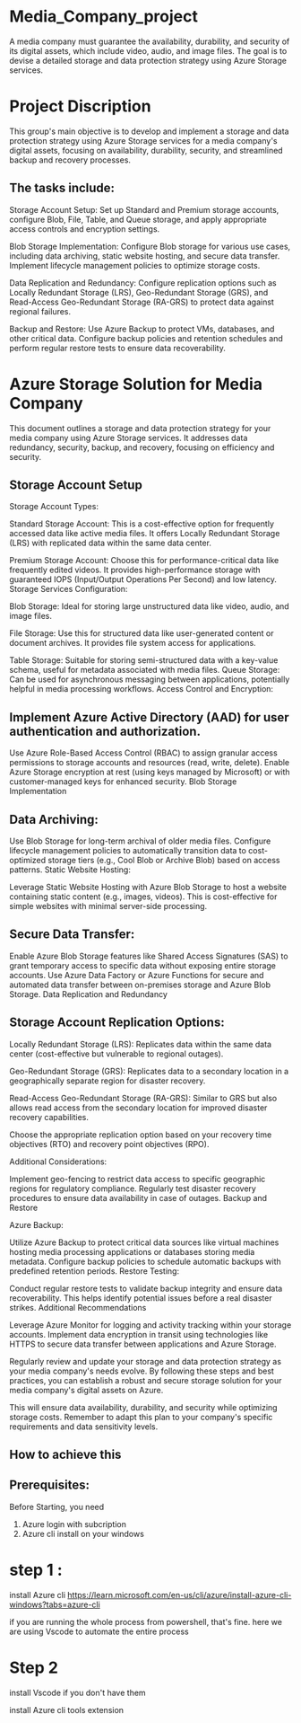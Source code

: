 # Media_Company_project
A media company must guarantee the availability, durability, and security of its digital assets, which include video, audio, and image files. The goal is to devise a detailed storage and data protection strategy using Azure Storage services. 


# Project Discription

This group's main objective is to develop and implement a storage and data protection strategy using Azure Storage services for a media company's digital assets, focusing on availability, durability, security, and streamlined backup and recovery processes.

## The tasks include:
Storage Account Setup: Set up Standard and Premium storage accounts, configure Blob, File, Table, and Queue storage, and apply appropriate access controls and encryption settings.

Blob Storage Implementation: Configure Blob storage for various use cases, including data archiving, static website hosting, and secure data transfer. Implement lifecycle management policies to optimize storage costs.

Data Replication and Redundancy: Configure replication options such as Locally Redundant Storage (LRS), Geo-Redundant Storage (GRS), and Read-Access Geo-Redundant Storage (RA-GRS) to protect data against regional failures.

Backup and Restore: Use Azure Backup to protect VMs, databases, and other critical data. Configure backup policies and retention schedules and perform regular restore tests to ensure data recoverability.

# Azure Storage Solution for Media Company

This document outlines a storage and data protection strategy for your media company using Azure Storage services. It addresses data redundancy, security, backup, and recovery, focusing on efficiency and security.

## Storage Account Setup

Storage Account Types:

Standard Storage Account: This is a cost-effective option for frequently accessed data like active media files. It offers Locally Redundant Storage (LRS) with replicated data within the same data center.

Premium Storage Account: Choose this for performance-critical data like frequently edited videos. It provides high-performance storage with guaranteed IOPS (Input/Output Operations Per Second) and low latency.
Storage Services Configuration:

Blob Storage: Ideal for storing large unstructured data like video, audio, and image files.

File Storage: Use this for structured data like user-generated content or document archives. It provides file system access for applications.

Table Storage: Suitable for storing semi-structured data with a key-value schema, useful for metadata associated with media files.
Queue Storage: Can be used for asynchronous messaging between applications, potentially helpful in media processing workflows.
Access Control and Encryption:

## Implement Azure Active Directory (AAD) for user authentication and authorization.
Use Azure Role-Based Access Control (RBAC) to assign granular access permissions to storage accounts and resources (read, write, delete).
Enable Azure Storage encryption at rest (using keys managed by Microsoft) or with customer-managed keys for enhanced security.
Blob Storage Implementation

## Data Archiving:

Use Blob Storage for long-term archival of older media files.
Configure lifecycle management policies to automatically transition data to cost-optimized storage tiers (e.g., Cool Blob or Archive Blob) based on access patterns.
Static Website Hosting:

Leverage Static Website Hosting with Azure Blob Storage to host a website containing static content (e.g., images, videos).
This is cost-effective for simple websites with minimal server-side processing.

## Secure Data Transfer:

Enable Azure Blob Storage features like Shared Access Signatures (SAS) to grant temporary access to specific data without exposing entire storage accounts.
Use Azure Data Factory or Azure Functions for secure and automated data transfer between on-premises storage and Azure Blob Storage.
Data Replication and Redundancy

## Storage Account Replication Options:

Locally Redundant Storage (LRS): Replicates data within the same data center (cost-effective but vulnerable to regional outages).

Geo-Redundant Storage (GRS): Replicates data to a secondary location in a geographically separate region for disaster recovery.

Read-Access Geo-Redundant Storage (RA-GRS): Similar to GRS but also allows read access from the secondary location for improved disaster recovery capabilities.

Choose the appropriate replication option based on your recovery time objectives (RTO) and recovery point objectives (RPO).

Additional Considerations:

Implement geo-fencing to restrict data access to specific geographic regions for regulatory compliance.
Regularly test disaster recovery procedures to ensure data availability in case of outages.
Backup and Restore

Azure Backup:

Utilize Azure Backup to protect critical data sources like virtual machines hosting media processing applications or databases storing media metadata.
Configure backup policies to schedule automatic backups with predefined retention periods.
Restore Testing:

Conduct regular restore tests to validate backup integrity and ensure data recoverability.
This helps identify potential issues before a real disaster strikes.
Additional Recommendations

Leverage Azure Monitor for logging and activity tracking within your storage accounts.
Implement data encryption in transit using technologies like HTTPS to secure data transfer between applications and Azure Storage.

Regularly review and update your storage and data protection strategy as your media company's needs evolve.
By following these steps and best practices, you can establish a robust and secure storage solution for your media company's digital assets on Azure.

This will ensure data availability, durability, and security while optimizing storage costs. Remember to adapt this plan to your company's specific requirements and data sensitivity levels.

## How to achieve this 

## Prerequisites:

Before Starting, you need 

1. Azure login with subcription 
2. Azure cli install on your windows 

# step 1 : 
 
 install Azure cli https://learn.microsoft.com/en-us/cli/azure/install-azure-cli-windows?tabs=azure-cli

 if you are running the whole process from powershell, that's fine. here we are using Vscode to automate the entire process

 # Step 2 

 install Vscode if you don't have them 

 install Azure cli tools extension 
 